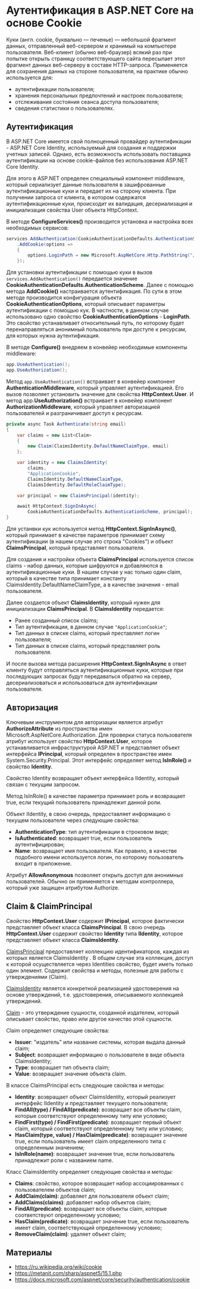 # Аутентификация в ASP.NET Core на основе Cookie

Куки (англ. cookie, буквально — печенье) — небольшой фрагмент данных, отправленный веб-сервером и хранимый на компьютере пользователя. Веб-клиент (обычно веб-браузер) всякий раз при попытке открыть страницу соответствующего сайта пересылает этот фрагмент данных веб-серверу в составе HTTP-запроса. Применяется для сохранения данных на стороне пользователя, на практике обычно используется для:

* аутентификации пользователя;
* хранения персональных предпочтений и настроек пользователя;
* отслеживания состояния сеанса доступа пользователя;
* сведения статистики о пользователях.

## Аутентификация
 
В ASP.NET Core имеется свой полноценный провайдер аутентификации - ASP.NET Core Identity, используемый для создания и поддержки учетных записей. Однако, есть возможность использовать поставщика аутентификации на основе cookie-файлов без использования ASP.NET Core Identity.

Для этого в ASP.NET определен специальный компонент middleware, который сериализует данные пользователя в зашифрованные аутентификационные куки и передает их на сторону клиента. При получении запроса от клиента, в котором содержатся аутентификационные куки, происходит их валидация, десериализация и инициализация свойства User объекта HttpContext.

В методе **ConfigureServices()** производится установка и настройка всех необходимых сервисов:

```cs
services.AddAuthentication(CookieAuthenticationDefaults.AuthenticationScheme)
    .AddCookie(options =>
    {
        options.LoginPath = new Microsoft.AspNetCore.Http.PathString("/account/login");
    });
```

Для установки аутентификации с помощью куки в вызов ```services.AddAuthentication()``` передается значение **CookieAuthenticationDefaults.AuthenticationScheme**. Далее с помощью метода **AddCookie()** настраивается аутентификация. По сути в этом методе производится конфигурация объекта **CookieAuthenticationOptions**, который описывает параметры аутентификации с помощью кук. В частности, в данном случае использовано одно свойство **CookieAuthenticationOptions** - **LoginPath**. Это свойство устанавливает относительный путь, по которому будет перенаправляться анонимный пользователь при доступе к ресурсам, для которых нужна аутентификация.

В методе **Configure()** внедряем в конвейер необходимые компоненты middleware:

```cs
app.UseAuthentication();
app.UseAuthorization();
```

Метод ```app.UseAuthentication()``` встраивает в конвейер компонент **AuthenticationMiddleware**, который управляет аутентификацией. Его вызов позволяет установить значение для свойства **HttpContext.User**. И метод app.**UseAuthorization()** встраивает в конвейер компонент **AuthorizationMiddleware**, который управляет авторизацией пользователей и разграничивает доступ к ресурсам.

```cs
private async Task Authenticate(string email)
{
    var claims = new List<Claim>
    {
        new Claim(ClaimsIdentity.DefaultNameClaimType, email)
    };

    var identity = new ClaimsIdentity(
        claims, 
        "ApplicationCookie", 
        ClaimsIdentity.DefaultNameClaimType, 
        ClaimsIdentity.DefaultRoleClaimType);

    var principal = new ClaimsPrincipal(identity);

    await HttpContext.SignInAsync(
        CookieAuthenticationDefaults.AuthenticationScheme, principal);
}
```

Для устанвки кук используется метод **HttpContext.SignInAsync()**, который принимает в качестве параметров принимает схему аутентификации (в нашем случае это строка "Cookies") и объект **ClaimsPrincipal**, который представляет пользователя.

Для создания и настройки объекта **ClaimsPrincipal** используется список claims - набор данных, которые шифруются и добавляются в аутентификационные куки. В нашем случае у нас только один claim, который в качестве типа принимает константу ClaimsIdentity.DefaultNameClaimType, а в качестве значения - email пользователя.

Далее создается объект **ClaimsIdentity**, который нужен для инициализации **ClaimsPrincipal**. В **ClaimsIdentity** передается:

* Ранее созданный список claims;
* Тип аутентификации, в данном случае ```"ApplicationCookie"```;
* Тип данных в списке claims, который преставляет логин пользователя;
* Тип данных в списке claims, который представляет роль пользователя.

И после вызова метода расширения **HttpContext.SignInAsync** в ответ клиенту будут отправляться аутентификационные куки, которые при последующих запросах будут передаваться обратно на сервер, десериализоваться и использоваться для аутентификации пользователя.

## Авторизация

Ключевым инструментом для авторизации является атрибут **AuthorizeAttribute** из пространства имен Microsoft.AspNetCore.Authorization. Для проверки статуса пользователя атрибут использует свойство **HttpContext.User**, которое устанавливается инфраструктурой ASP.NET и представляет объект интерфейса **IPrincipal**, который определен в пространстве имен System.Security.Principal. Этот интерфейс определяет метод **IsInRole()** и свойство **Identity**.

Свойство Identity возвращает объект интерфейса IIdentity, который связан с текущим запросом.

Метод IsInRole() в качестве параметра принимает роль и возвращает true, если текущий пользователь принадлежит данной роли.

Объект IIdentity, в свою очередь, предоставляет информацию о текущем пользователе через следующие свойства:

* **AuthenticationType**: тип аутентификации в строковом виде;
* **IsAuthenticated**: возвращает true, если пользователь аутентифицирован;
* **Name**: возвращает имя пользователя. Как правило, в качестве подобного имени используется логин, по которому пользователь входит в приложение.

Атрибут **AllowAnonymous** позволяет открыть доступ для анонимных пользователей. Обычно он применяется к методам контроллера, который уже защищен атрибутом Authorize.

## Claim & ClaimPrincipal

Свойство **HttpContext.User** содержит **IPrincipal**, которое фактически представляет объект класса **ClaimsPrincipal**.
В свою очередь **HttpContext.User** содержит свойство **Identity** типа **IIdentity**, которое представляет объект класса **ClaimsIdentity**.

[ClaimsPrincipal](https://docs.microsoft.com/dotnet/api/system.security.claims.claimsprincipal) предоставляет коллекцию идентификаторов, каждая из которых является ClaimsIdentity . В общем случае эта коллекция, доступ к которой осуществляется через Identities свойство, будет иметь только один элемент. Содержит свойства и методы, полезные для работы с утверждениями (Claim).

[ClaimsIdentity](https://docs.microsoft.com/dotnet/api/system.security.claims.claimsidentity) является конкретной реализацией удостоверения на основе утверждений, т.е. удостоверения, описываемого коллекцией утверждений.

[Claim](https://docs.microsoft.com/dotnet/api/system.security.claims.claim) - это утверждение сущности, созданной издателем, который описывает свойство, право или другое качество этой сущности.

Claim определяет следующие свойства:

* **Issuer**: "издатель" или название системы, которая выдала данный claim;
* **Subject**: возвращает информацию о пользователе в виде объекта ClaimsIdentity;
* **Type**: возвращает тип объекта claim;
* **Value**: возвращает значение объекта claim.

В классе ClaimsPrincipal есть следующие свойства и методы:

* **Identity**: возвращает объект ClaimsIdentity, который реализует интерфейс IIdentity и представляет текущего пользователя;
* **FindAll(type) / FindAll(predicate)**: возвращает все объекты claim, которые соответствуют определенному типу или условию;
* **FindFirst(type) / FindFirst(predicate)**: возвращает первый объект claim, который соответствуют определенному типу или условию;
* **HasClaim(type, value) / HasClaim(predicate)**: возвращает значение true, если пользователь имеет claim определенного типа с определенным значением;
* **IsInRole(name)**: возвращает значение true, если пользователь принадлежит роли с названием name.

Класс ClaimsIdentity определяет следующие свойства и методы:
* **Claims**: свойство, которое возвращает набор ассоциированных с пользователем объектов claim;
* **AddClaim(claim)**: добавляет для пользователя объект claim;
* **AddClaims(claims)**: добавляет набор объектов claim;
* **FindAll(predicate)**: возвращает все объекты claim, которые соответствуют определенному условию;
* **HasClaim(predicate)**: возвращает значение true, если пользователь имеет claim, соответствующий определенному условию;
* **RemoveClaim(claim)**: удаляет объект claim;

## Материалы

* https://ru.wikipedia.org/wiki/cookie
* https://metanit.com/sharp/aspnet5/15.1.php
* https://docs.microsoft.com/aspnet/core/security/authentication/cookie

